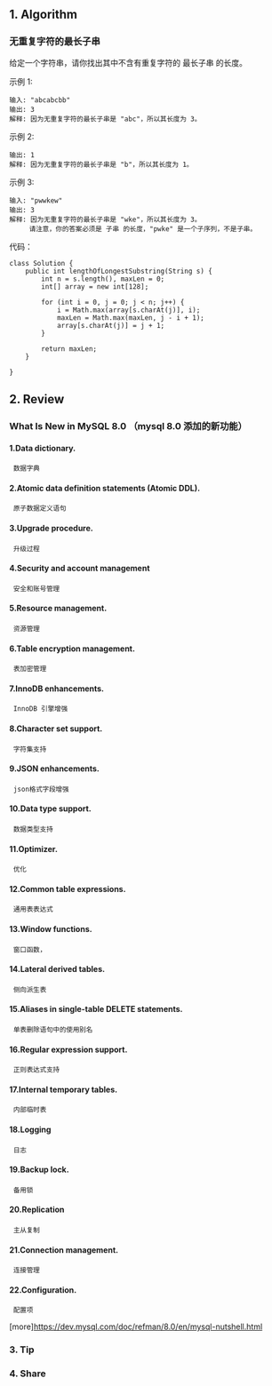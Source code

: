 ##  1. Algorithm 

### 无重复字符的最长子串

给定一个字符串，请你找出其中不含有重复字符的 最长子串 的长度。

示例 1:

```
输入: "abcabcbb"
输出: 3 
解释: 因为无重复字符的最长子串是 "abc"，所以其长度为 3。
```

示例 2:

```输入: "bbbbb"
输出: 1
解释: 因为无重复字符的最长子串是 "b"，所以其长度为 1。
```
示例 3:

```
输入: "pwwkew"
输出: 3
解释: 因为无重复字符的最长子串是 "wke"，所以其长度为 3。
     请注意，你的答案必须是 子串 的长度，"pwke" 是一个子序列，不是子串。
```
代码：
```
class Solution {
    public int lengthOfLongestSubstring(String s) {
        int n = s.length(), maxLen = 0;
        int[] array = new int[128];
        
        for (int i = 0, j = 0; j < n; j++) {
            i = Math.max(array[s.charAt(j)], i);
            maxLen = Math.max(maxLen, j - i + 1);
            array[s.charAt(j)] = j + 1;
        }
        
        return maxLen;
    }

}
```

## 2. Review

### What Is New in MySQL 8.0 （mysql 8.0 添加的新功能）

#### 1.Data dictionary.
     数据字典
#### 2.Atomic data definition statements (Atomic DDL).
     原子数据定义语句
#### 3.Upgrade procedure.
     升级过程
#### 4.Security and account management
     安全和账号管理
#### 5.Resource management.
     资源管理
#### 6.Table encryption management.
     表加密管理
#### 7.InnoDB enhancements. 
     InnoDB 引擎增强
#### 8.Character set support. 
     字符集支持
#### 9.JSON enhancements. 
     json格式字段增强
#### 10.Data type support.  
     数据类型支持
#### 11.Optimizer.
     优化
#### 12.Common table expressions.
     通用表表达式
#### 13.Window functions. 
     窗口函数， 
#### 14.Lateral derived tables. 
     侧向派生表
#### 15.Aliases in single-table DELETE statements. 
     单表删除语句中的使用别名
#### 16.Regular expression support. 
     正则表达式支持
#### 17.Internal temporary tables. 
     内部临时表
#### 18.Logging
     日志
#### 19.Backup lock. 
     备用锁
#### 20.Replication
     主从复制
#### 21.Connection management. 
     连接管理
#### 22.Configuration.
     配置项
[more]https://dev.mysql.com/doc/refman/8.0/en/mysql-nutshell.html

### 3. Tip


### 4. Share



